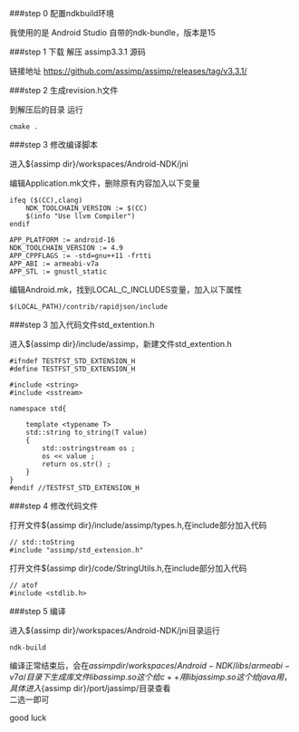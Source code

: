 ###step 0 配置ndkbuild环境

我使用的是 Android Studio 自带的ndk-bundle，版本是15


###step 1 下载 解压 assimp3.3.1 源码

链接地址 https://github.com/assimp/assimp/releases/tag/v3.3.1/  

###step 2  生成revision.h文件

到解压后的目录 运行  

    cmake .

###step 3  修改编译脚本

进入${assimp dir}/workspaces/Android-NDK/jni  

编辑Application.mk文件，删除原有内容加入以下变量  

```
ifeq ($(CC),clang)
    NDK_TOOLCHAIN_VERSION := $(CC)
    $(info "Use llvm Compiler")
endif

APP_PLATFORM := android-16
NDK_TOOLCHAIN_VERSION := 4.9
APP_CPPFLAGS := -std=gnu++11 -frtti
APP_ABI := armeabi-v7a
APP_STL := gnustl_static
```

编辑Android.mk，找到LOCAL_C_INCLUDES变量，加入以下属性  

    $(LOCAL_PATH)/contrib/rapidjson/include

###step 3  加入代码文件std_extention.h

进入${assimp dir}/include/assimp，新建文件std_extention.h  

```
#ifndef TESTFST_STD_EXTENSION_H
#define TESTFST_STD_EXTENSION_H

#include <string>
#include <sstream>

namespace std{

    template <typename T>
    std::string to_string(T value)
    {
        std::ostringstream os ;
        os << value ;
        return os.str() ;
    }
}
#endif //TESTFST_STD_EXTENSION_H
```

###step 4  修改代码文件

打开文件${assimp dir}/include/assimp/types.h,在include部分加入代码
```
// std::toString
#include "assimp/std_extension.h"
```

打开文件${assimp dir}/code/StringUtils.h,在include部分加入代码

```
// atof
#include <stdlib.h>
```



###step 5 编译

进入${assimp dir}/workspaces/Android-NDK/jni目录运行  
```
ndk-build
```
编译正常结束后，会在${assimp dir}/workspaces/Android-NDK/libs/armeabi-v7a/目录下生成库文件  
libassimp.so 这个给c++用  
libjassimp.so 这个给java用，具体进入${assimp dir}/port/jassimp/目录查看  
二选一即可  

good luck
